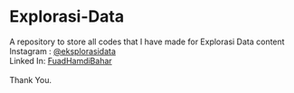 # Explorasi-Data

A repository to store all codes that I have made for Explorasi Data content
<br>
Instagram : [@eksplorasidata](https://www.instagram.com/eksplorasidata/)
<br>
Linked In: [FuadHamdiBahar](https://www.linkedin.com/in/fuad-hamdi-bahar-b11784205/)
<br><br>
Thank You.
